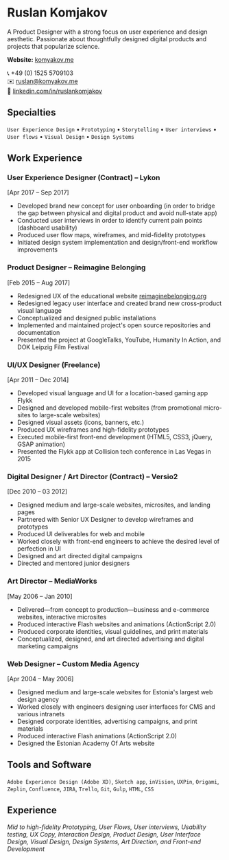# Ruslan Komjakov

<!-- **Available immediately** for contract/freelance work. -->

A Product Designer with a strong focus on user experience and design aesthetic. Passionate about thoughtfully designed digital products and projects that popularize science.

**Website:** [komyakov.me](https://komyakov.me/)

:telephone_receiver: +49 (0) 1525 5709103  
:envelope: ruslan@komyakov.me  
:bust_in_silhouette: [linkedin.com/in/ruslankomjakov](https://www.linkedin.com/in/ruslankomjakov)

## Specialties

`User Experience Design` • `Prototyping` • `Storytelling` • `User interviews` • `User flows` • `Visual Design` • `Design Systems`

## Work Experience

### User Experience Designer (Contract) – Lykon
[Apr 2017 – Sep 2017]

*   Developed brand new concept for user onboarding (in order to bridge the gap between physical and digital product and avoid null-state app)
*   Conducted user interviews in order to identify current pain points (dashboard usability)
*   Produced user flow maps, wireframes, and mid-fidelity prototypes
*   Initiated design system implementation and design/front-end workflow improvements

### Product Designer – Reimagine Belonging
[Feb 2015 – Aug 2017]

*   Redesigned UX of the educational website [reimaginebelonging.org](https://reimaginebelonging.org)
*   Redesigned legacy user interface and created brand new cross-product visual language
*   Conceptualized and designed public installations
*   Implemented and maintained project's open source repositories and documentation
*   Presented the project at GoogleTalks, YouTube, Humanity In Action, and DOK Leipzig Film Festival

### UI/UX Designer (Freelance)
[Apr 2011 – Dec 2014]

*   Developed visual language and UI for a location-based gaming app Flykk
*   Designed and developed mobile-first websites (from promotional micro-sites to large-scale websites)
*   Designed visual assets (icons, banners, etc.)
*   Produced UX wireframes and high-fidelity prototypes
*   Executed mobile-first front-end development (HTML5, CSS3, jQuery, GSAP animation)
*   Presented the Flykk app at Collision tech conference in Las Vegas in 2015

### Digital Designer / Art Director (Contract) – Versio2
[Dec 2010 – 03 2012]

*   Designed medium and large-scale websites, microsites, and landing pages
*   Partnered with Senior UX Designer to develop wireframes and prototypes
*   Produced UI deliverables for web and mobile
*   Worked closely with front-end engineers to achieve the desired level of perfection in UI
*   Designed and art directed digital campaigns
*   Directed and mentored junior designers

### Art Director – MediaWorks
[May 2006 – Jan 2010]

*   Delivered—from concept to production—business and e-commerce websites, interactive microsites
*   Produced interactive Flash websites and animations (ActionScript 2.0)
*   Produced corporate identities, visual guidelines, and print materials
*   Conceptualized, designed, and art directed advertising and digital marketing campaigns

### Web Designer – Custom Media Agency
[Apr 2004 – May 2006]

*   Designed medium and large-scale websites for Estonia's largest web design agency
*   Worked closely with engineers designing user interfaces for CMS and various intranets
*   Designed corporate identities, advertising campaigns, and print materials
*   Produced interactive Flash animations (ActionScript 2.0)
*   Designed the Estonian Academy Of Arts website

## Tools and Software

`Adobe Experience Design (Adobe XD)`, `Sketch app`, `inVision`, `UXPin`, `Origami`, `Zeplin`, `Confluence`, `JIRA`, `Trello`, `Git`, `Gulp`, `HTML`, `CSS`

## Experience

*Mid to high-fidelity Prototyping, User Flows, User interviews, Usability testing, UX Copy, Interaction Design, Product Design, User Interface Design, Visual Design, Design Systems, Art Direction, and Front-end Development*
